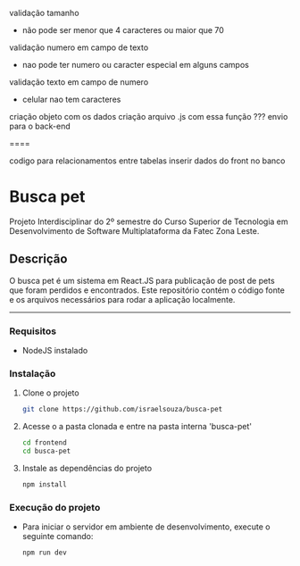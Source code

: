 validação tamanho
 - não pode ser menor que 4 caracteres ou maior que 70

validação numero em campo de texto
 - nao pode ter numero ou caracter especial em alguns campos

validação texto em campo de numero
 - celular nao tem caracteres

criação objeto com os dados
criação arquivo .js com essa função ???
envio para o back-end

====

codigo para relacionamentos entre tabelas
inserir dados do front no banco




# Busca pet
Projeto Interdisciplinar do 2º semestre do Curso Superior de Tecnologia em Desenvolvimento de Software Multiplataforma da Fatec Zona Leste.

## Descrição
O busca pet é um sistema em React.JS para publicação de post de pets que foram perdidos e encontrados. Este repositório contém o código fonte e os arquivos necessários para rodar a aplicação localmente.

---

### Requisitos
- NodeJS instalado


### Instalação
1. Clone o projeto
   ```bash
   git clone https://github.com/israelsouza/busca-pet

2. Acesse o a pasta clonada e entre na pasta interna 'busca-pet'
   ```bash
   cd frontend
   cd busca-pet

3. Instale as dependências do projeto
    ```bash
    npm install


### Execução do projeto
- Para iniciar o servidor em ambiente de desenvolvimento, execute o seguinte comando:
    ```bash
    npm run dev
